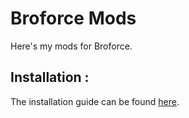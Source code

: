 # Broforce Mods
 Here's my mods for Broforce.

## Installation :
The installation guide can be found [here](https://steamcommunity.com/sharedfiles/filedetails/?id=2434812447).  